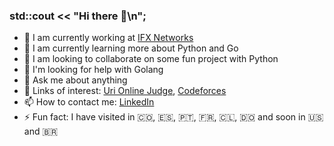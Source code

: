 ### std::cout << "Hi there 👋\n";


- 🔭 I am currently working at [IFX Networks](https://www.ifxnetworks.com/)
- 🌱 I am currently learning more about Python and Go
- 👯 I am looking to collaborate on some fun project with Python
- 🤔 I'm looking for help with Golang
- 💬 Ask me about anything
- 🔗 Links of interest: [Uri Online Judge](https://www.urionlinejudge.com.br/judge/en/profile/244148), [Codeforces](https://codeforces.com/profile/gabrielgt99)
- 📫 How to contact me: [LinkedIn](https://www.linkedin.com/in/gabriel-gonzalez-tapias/)
- ⚡ Fun fact: I have visited in 🇨🇴, 🇪🇸, 🇵🇹, 🇫🇷, 🇨🇱, 🇩🇴 and soon in 🇺🇸 and 🇧🇷
<!--
**gabrielgt99/gabrielgt99** is a ✨ _special_ ✨ repository because its `README.md` (this file) appears on your GitHub profile.
**https://es.piliapp.com/emoji/list/flags/ BANDERAS


Here are some ideas to get you started:
-->
